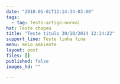 ```yaml
---
date: "2010-01-01T12:14:34-03:00"
tags:
  - tag: Teste-artigo-normal
hat: Teste chapeu
title: "Teste titulo 30/10/2014 12:14:22"
support_line: Teste linha fina
menu: meio ambiente
layout: post
files: []
published: false
images_hd: ""

---
```

